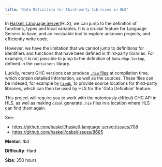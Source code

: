 ```yaml
---
title: 'Goto Definition for third-party libraries in HLS'
---
```


In [Haskell Language Server](https://github.com/haskell/haskell-language-server)(HLS), we can jump to the definition of functions, types and local variables.
It is a crucial feature for Language Servers to have, and an invaluable tool to explore unknown projects, and efficiently write code.

However, we have the limitation that we cannot jump to definitions for identifiers and functions that have been defined in third-party libraries.
For example, it is not possible to jump to the definition of `Data.Map.lookup`, defined in the `containers` library.

Luckily, recent GHC versions can produce [`.hie` files](https://gitlab.haskell.org/ghc/ghc-wiki-mirror/-/blob/master/hie-files.md) at compilation time,
which contain detailed information, as well as the sources.
These files can be indexed, for example by [`hiedb`](https://github.com/wz1000/HieDb/), to provide source locations for third-party libraries,
which can then be used by HLS for the 'Goto Definition' feature.

This project will require you to work with the notoriously difficult GHC API in HLS, as well as making `cabal` generate `.hie` files in a location
where HLS can find them again.

See:
- https://github.com/haskell/haskell-language-server/issues/708
- https://github.com/haskell/cabal/issues/8685

**Mentor**: *tbd*

**Difficulty**: Hard

**Size**: 350 hours
